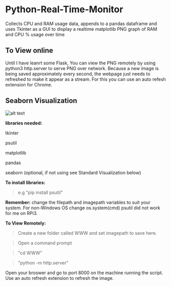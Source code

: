 # Python-Real-Time-Monitor
Collects CPU and RAM usage data, appends to a pandas dataframe and uses Tkinter as a GUI to display a realtime matplotlib PNG graph of RAM and CPU % usage over time 

## To View online
Until I have leanrt some Flask,
You can view the PNG remotely by using 
python3 http.server to serve PNG over network.
Because a new image is being saved approximately every second, the webpage just needs to refreshed to make it appear as a stream.
For this you can use an auto refesh extension for Chrome.

## Seaborn Visualization

![alt text](https://github.com/BobbyLeonard/Python-Utilisation-Monitor/blob/master/monitorseaborn.jpg)

**libraries needed:**
  
  tkinter

  psutil
  
  matplotlib
  
  pandas
  
  seaborn (optional, if not using see Standard Visualization below)
  
**To install libraries:** 

>e.g "pip install psutil"

**Remember:** change the filepath and imagepath variables to suit your system.
For non-Windows OS change os.system(cmd)
psutil did not work for me on RPi3.

**To View Remotely:**

  >Create a new folder called WWW and set imagepath to save here.
  
  >Open a command prompt
  
  >"cd WWW"
    
  >"python -m http.server"
  
  Open your broswer and go to port 8000 on the machine running the script.
  Use an auto refresh extension to refresh the image.
  
  
